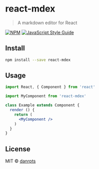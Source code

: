 # react-mdex

> A markdown editor for React 

[![NPM](https://img.shields.io/npm/v/react-mdex.svg)](https://www.npmjs.com/package/react-mdex) [![JavaScript Style Guide](https://img.shields.io/badge/code_style-standard-brightgreen.svg)](https://standardjs.com)

## Install

```bash
npm install --save react-mdex
```

## Usage

```jsx
import React, { Component } from 'react'

import MyComponent from 'react-mdex'

class Example extends Component {
  render () {
    return (
      <MyComponent />
    )
  }
}
```

## License

MIT © [danrpts](https://github.com/danrpts)
